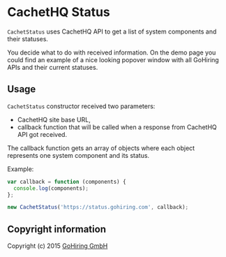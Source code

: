 # CachetHQ Status

`CachetStatus` uses CachetHQ API to get a list of system components and their
statuses.

You decide what to do with received information. On the demo page you could
find an example of a nice looking popover window with all GoHiring APIs and their current statuses.

## Usage

`CachetStatus` constructor received two parameters:

  - CachetHQ site base URL,
  - callback function that will be called when a response from CachetHQ API got received.

The callback function gets an array of objects where each object represents one system component and its status.

Example:

```javascript
var callback = function (components) {
  console.log(components);
};

new CachetStatus('https://status.gohiring.com', callback);
```  


## Copyright information

Copyright (c) 2015 [GoHiring GmbH](http://www.gohiring.com)
